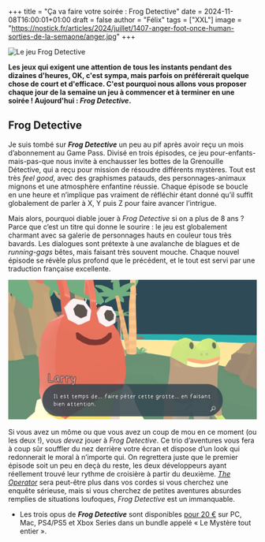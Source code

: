 +++
title = "Ça va faire votre soirée : Frog Detective"
date = 2024-11-08T16:00:01+01:00
draft = false
author = "Félix"
tags = ["XXL"]
image = "https://nostick.fr/articles/2024/juillet/1407-anger-foot-once-human-sorties-de-la-semaone/anger.jpg"
+++

![Le jeu Frog Detective](frog.jpg)

**Les jeux qui exigent une attention de tous les instants pendant des dizaines d'heures, OK, c'est sympa, mais parfois on préférerait quelque chose de court et d'efficace. C'est pourquoi nous allons vous proposer chaque jour de la semaine un jeu à commencer et à terminer en une soirée ! Aujourd'hui : *Frog Detective*.**

## Frog Detective

Je suis tombé sur ***Frog Detective*** un peu au pif après avoir reçu un mois d’abonnement au Game Pass. Divisé en trois épisodes, ce jeu pour-enfants-mais-pas-que nous invite à enchausser les bottes de la Grenouille Détective, qui a reçu pour mission de résoudre différents mystères. Tout est très *feel good*, avec des graphismes patauds, des personnages-animaux mignons et une atmosphère enfantine réussie. Chaque épisode se boucle en une heure et n’implique pas vraiment de réfléchir étant donné qu’il suffit globalement de parler à X, Y puis Z pour faire avancer l’intrigue.

Mais alors, pourquoi diable jouer à *Frog Detective* si on a plus de 8 ans ? Parce que c’est un titre qui donne le sourire : le jeu est globalement charmant avec sa galerie de personnages hauts en couleur tous très bavards. Les dialogues sont prétexte à une avalanche de blagues et de *running-gags* bêtes, mais faisant très souvent mouche. Chaque nouvel épisode se révèle plus profond que le précédent, et le tout est servi par une traduction française excellente.

![Le jeu Frog Detective](frog2.png)

Si vous avez un môme ou que vous avez un coup de mou en ce moment (ou les deux !), vous *devez* jouer à *Frog Detective*. Ce trio d’aventures vous fera à coup sûr souffler du nez derrière votre écran et dispose d’un look qui redonnerait le moral à n’importe qui. On regrettera juste que le premier épisode soit un peu en deçà du reste, les deux développeurs ayant réellement trouvé leur rythme de croisière à partir du deuxième. *[The Operator](https://nostick.fr/articles/2024/octobre/0410-nos-lecteurs-ont-du-talent-the-operator/)* sera peut-être plus dans vos cordes si vous cherchez une enquête sérieuse, mais si vous cherchez de petites aventures absurdes remplies de situations loufoques, *Frog Detective* est un immanquable.
 
- Les trois opus de ***Frog Detective*** sont disponibles [pour 20 €](https://store.steampowered.com/bundle/28689/Frog_Detective_1__2__3/) sur PC, Mac, PS4/PS5 et Xbox Series dans un bundle appelé « Le Mystère tout entier ».